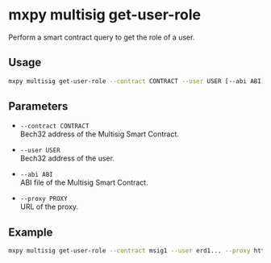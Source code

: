 # mxpy multisig get-user-role

Perform a smart contract query to get the role of a user.

## Usage

```bash
mxpy multisig get-user-role --contract CONTRACT --user USER [--abi ABI] [--proxy PROXY]
```

## Parameters

- `--contract CONTRACT`  
  Bech32 address of the Multisig Smart Contract.

- `--user USER`  
  Bech32 address of the user.

- `--abi ABI`  
  ABI file of the Multisig Smart Contract.

- `--proxy PROXY`  
  URL of the proxy.

## Example

```bash
mxpy multisig get-user-role --contract msig1 --user erd1... --proxy https://devnet-gateway.multiversx.com
